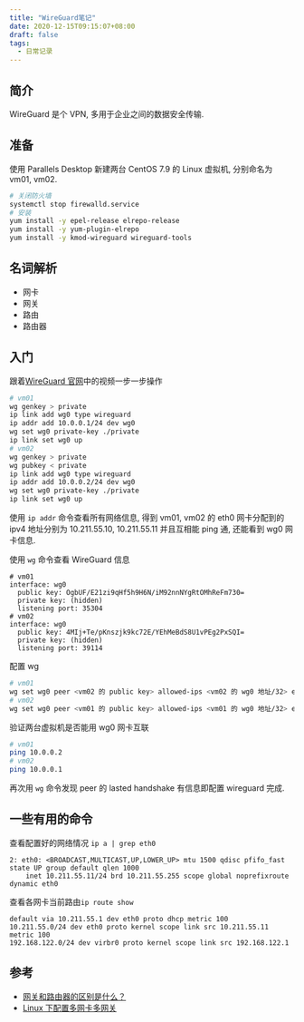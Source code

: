 ```yaml
---
title: "WireGuard笔记"
date: 2020-12-15T09:15:07+08:00
draft: false
tags:
  - 日常记录
---
```


## 简介

WireGuard 是个 VPN, 多用于企业之间的数据安全传输.

## 准备

使用 Parallels Desktop 新建两台 CentOS 7.9 的 Linux 虚拟机, 分别命名为 vm01, vm02.

```bash
# 关闭防火墙
systemctl stop firewalld.service
# 安装
yum install -y epel-release elrepo-release
yum install -y yum-plugin-elrepo
yum install -y kmod-wireguard wireguard-tools
```

## 名词解析

- 网卡
- 网关
- 路由
- 路由器

## 入门

跟着[WireGuard 官网](https://www.wireguard.com/quickstart/)中的视频一步一步操作

```bash
# vm01
wg genkey > private
ip link add wg0 type wireguard
ip addr add 10.0.0.1/24 dev wg0
wg set wg0 private-key ./private
ip link set wg0 up
# vm02
wg genkey > private
wg pubkey < private
ip link add wg0 type wireguard
ip addr add 10.0.0.2/24 dev wg0
wg set wg0 private-key ./private
ip link set wg0 up
```

使用 `ip addr` 命令查看所有网络信息, 得到 vm01, vm02 的 eth0 网卡分配到的 ipv4 地址分别为 10.211.55.10, 10.211.55.11 并且互相能 ping 通, 还能看到 wg0 网卡信息.

使用 `wg` 命令查看 WireGuard 信息

```plain
# vm01
interface: wg0
  public key: OgbUF/E21zi9qHf5h9H6N/iM92nnNYgRtOMhReFm730=
  private key: (hidden)
  listening port: 35304
# vm02
interface: wg0
  public key: 4MIj+Te/pKnszjk9kc72E/YEhMeBdS8U1vPEg2PxSQI=
  private key: (hidden)
  listening port: 39114
```

配置 wg

```bash
# vm01
wg set wg0 peer <vm02 的 public key> allowed-ips <vm02 的 wg0 地址/32> endpoint <vm02 的 eth0 ipv4 地址:listerning port>
# vm02
wg set wg0 peer <vm01 的 public key> allowed-ips <vm01 的 wg0 地址/32> endpoint <vm01 的 eth0 ipv4 地址:listerning port>
```

验证两台虚拟机是否能用 wg0 网卡互联

```bash
# vm01
ping 10.0.0.2
# vm02
ping 10.0.0.1
```

再次用 `wg` 命令发现 peer 的 lasted handshake 有信息即配置 wireguard 完成.

## 一些有用的命令

查看配置好的网络情况 `ip a | grep eth0`

```plain
2: eth0: <BROADCAST,MULTICAST,UP,LOWER_UP> mtu 1500 qdisc pfifo_fast state UP group default qlen 1000
    inet 10.211.55.11/24 brd 10.211.55.255 scope global noprefixroute dynamic eth0
```

查看各网卡当前路由`ip route show`

```plain
default via 10.211.55.1 dev eth0 proto dhcp metric 100
10.211.55.0/24 dev eth0 proto kernel scope link src 10.211.55.11 metric 100
192.168.122.0/24 dev virbr0 proto kernel scope link src 192.168.122.1
```

## 参考

- [网关和路由器的区别是什么？](https://www.zhihu.com/question/21787311)
- [Linux 下配置多网卡多网关](https://www.hi-linux.com/posts/64963.html)

